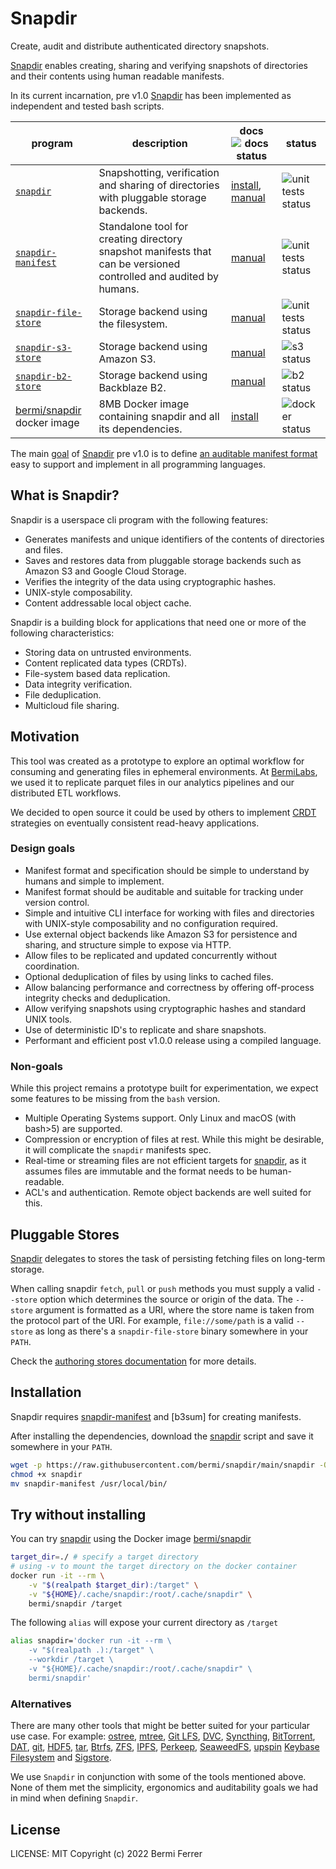 # Snapdir

Create, audit and distribute authenticated directory snapshots.

[Snapdir] enables creating, sharing and verifying snapshots of directories and their contents using human readable manifests.

In its current incarnation, pre v1.0 [Snapdir] has been implemented as independent and tested bash scripts.

| program                                      | description                                                                                                       | docs  ![docs status]                  | status               |
|----------------------------------------------|-------------------------------------------------------------------------------------------------------------------|------------------------------------------------------------|----------------------|
| [`snapdir`](./snapdir)                       | Snapshotting, verification and sharing of directories     with pluggable storage backends.                        | [install](./docs/install.md), [manual](./docs/api/snapdir.md) | ![unit tests status] |
| [`snapdir-manifest`](./snapdir-manifest)     | Standalone tool for creating directory snapshot manifests that can be versioned controlled and audited by humans. | [manual](./docs/api/snapdir-manifest.md)                      | ![unit tests status] |
| [`snapdir-file-store`](./snapdir-file-store) | Storage backend using the filesystem.                                                                             | [manual](./docs/api/snapdir-file-store.md)                    | ![unit tests status] |
| [`snapdir-s3-store`](./snapdir-s3-store)     | Storage backend using Amazon S3.                                                                                  | [manual](./docs/api/snapdir-s3-store.md)                      | ![s3 status]         |
| [`snapdir-b2-store`](./snapdir-b2-store)     | Storage backend using Backblaze B2.                                                                               | [manual](./docs/api/snapdir-b2-store.md)                      | ![b2 status]         |
| [bermi/snapdir] docker image                 | 8MB Docker image containing snapdir and all its dependencies.                                                     | [install](./docs/api/snapdir-docker.md)                       | ![docker status]     |


The main [goal](./README.md#design-goals) of [Snapdir] pre v1.0 is to define [an auditable manifest format](./docs/understanding-manifests.md) easy to support and implement in all programming languages.

## What is Snapdir?

Snapdir is a userspace cli program with the following features:

- Generates manifests and unique identifiers of the
  contents of directories and files.
- Saves and restores data from pluggable storage
  backends such as Amazon S3 and Google Cloud Storage.
- Verifies the integrity of the data using cryptographic
  hashes.
- UNIX-style composability.
- Content addressable local object cache.

Snapdir is a building block for applications that need one or more
of the following characteristics:

- Storing data on untrusted environments.
- Content replicated data types (CRDTs).
- File-system based data replication.
- Data integrity verification.
- File deduplication.
- Multicloud file sharing.

## Motivation

This tool was created as a prototype to explore an optimal workflow for
consuming and generating files in ephemeral environments. At
[BermiLabs], we used it to replicate parquet files in our analytics
pipelines and our distributed ETL workflows.

We decided to open source it could be used by others to implement
[CRDT][conflict-free replicated data type] strategies on eventually
consistent read-heavy applications.


### Design goals

-   Manifest format and specification should be simple to understand by
    humans and simple to implement.
-   Manifest format should be auditable and suitable for tracking under
    version control.
-   Simple and intuitive CLI interface for working with files and
    directories with UNIX-style composability and no configuration
    required.
-   Use external object backends like Amazon S3 for persistence
    and sharing, and structure simple to expose via HTTP.
-   Allow files to be replicated and updated concurrently without
    coordination.
-   Optional deduplication of files by using links to cached files.
-   Allow balancing performance and correctness by offering off-process
    integrity checks and deduplication.
-   Allow verifying snapshots using cryptographic hashes and standard
    UNIX tools.
-   Use of deterministic ID's to replicate and share snapshots.
-   Performant and efficient post v1.0.0 release using a compiled language.

### Non-goals

While this project remains a prototype built for experimentation, we 
expect some features to be missing from the `bash` version.

-   Multiple Operating Systems support. Only Linux and macOS (with bash>5) are supported.
-   Compression or encryption of files at rest. While this might be
    desirable, it will complicate the `snapdir` manifests spec.
-   Real-time or streaming files are not efficient targets for
    [snapdir], as it assumes files are immutable and the format needs to
    be human-readable.
-   ACL's and authentication. Remote object backends are well suited for
    this.

## Pluggable Stores

[Snapdir] delegates to stores the task of persisting fetching files on
long-term storage.

When calling snapdir `fetch`, `pull` or `push` methods you must supply a
valid `--store` option which determines the source or origin of the data.
The `--store` argument is formatted as a URI, where the store name is taken
from the protocol part of the URI. For example, `file://some/path` is a
valid `--store` as long as there's a `snapdir-file-store` binary somewhere
in your `PATH`.

Check the [authoring stores documentation](./docs/authoring-stores.md) for more details.

## Installation

Snapdir requires [snapdir-manifest] and \[b3sum\] for creating
manifests.

After installing the dependencies, download the [snapdir] script and
save it somewhere in your `PATH`.

```bash
wget -p https://raw.githubusercontent.com/bermi/snapdir/main/snapdir -O snapdir
chmod +x snapdir
mv snapdir-manifest /usr/local/bin/
```

## Try without installing

You can try [snapdir] using the Docker image [bermi/snapdir]

```bash
target_dir=./ # specify a target directory
# using -v to mount the target directory on the docker container
docker run -it --rm \
    -v "$(realpath $target_dir):/target" \
    -v "${HOME}/.cache/snapdir:/root/.cache/snapdir" \
    bermi/snapdir /target
```

The following `alias` will expose your current directory as `/target`

```bash
alias snapdir='docker run -it --rm \
    -v "$(realpath .):/target" \
    --workdir /target \
    -v "${HOME}/.cache/snapdir:/root/.cache/snapdir" \
    bermi/snapdir'
```



### Alternatives

There are many other tools that might be better suited for your particular use case. For example: [ostree](https://ostreedev.github.io/ostree/introduction/), [mtree](https://www.freebsd.org/cgi/man.cgi?mtree\(8\)), [Git LFS](https://git-lfs.github.com/), [DVC](https://dvc.org/), [Syncthing](https://syncthing.net/), [BitTorrent](https://en.wikipedia.org/wiki/BitTorrent), [DAT](https://dat-ecosystem.org/), [git](https://git-scm.com/), [HDF5](https://en.wikipedia.org/wiki/Hierarchical_Data_Format), [tar](https://www.gnu.org/software/tar/), [Btrfs](https://en.wikipedia.org/wiki/Btrfs), [ZFS](https://en.wikipedia.org/wiki/ZFS), [IPFS](https://ipfs.io/), [Perkeep](https://perkeep.org/), [SeaweedFS](https://github.com/chrislusf/seaweedfs),
[upspin](https://upspin.io/) [Keybase Filesystem](https://book.keybase.io/docs/crypto/kbfs) and [Sigstore](https://www.sigstore.dev/).

We use `Snapdir` in conjunction with some of the tools mentioned above.
None of them met the simplicity, ergonomics and auditability goals we had in mind when defining `Snapdir`.


## License

LICENSE: MIT Copyright (c) 2022 Bermi Ferrer

  [unit tests status]: https://github.com/bermi/snapdir/actions/workflows/unit_tests.yml/badge.svg
  [b2 status]: https://github.com/bermi/snapdir/actions/workflows/b2-store.yml/badge.svg
  [s3 status]: https://github.com/bermi/snapdir/actions/workflows/s3-store.yml/badge.svg
  [docs status]: https://github.com/bermi/snapdir/actions/workflows/docs.yml/badge.svg
  [docker status]: https://github.com/bermi/snapdir/actions/workflows/build.yml/badge.svg
  [Snapdir]: https://github.com/bermi/snapdir
  [conflict-free replicated data type]: https://en.wikipedia.org/wiki/Conflict-free_replicated_data_type
  [documentation for more information]: https://github.com/bermi/snapdir/tree/main/docs/
  [snapdir-manifest]: https://github.com/bermi/snapdir/tree/main/snapdir-manifest-README.md
  [bermi/snapdir]: https://hub.docker.com/r/bermi/snapdir/tags
  [BermiLabs]: https://bermilabs.com
  [Git LFS]: https://git-lfs.github.com/
  [ostree]: https://ostreedev.github.io/ostree/introduction/
